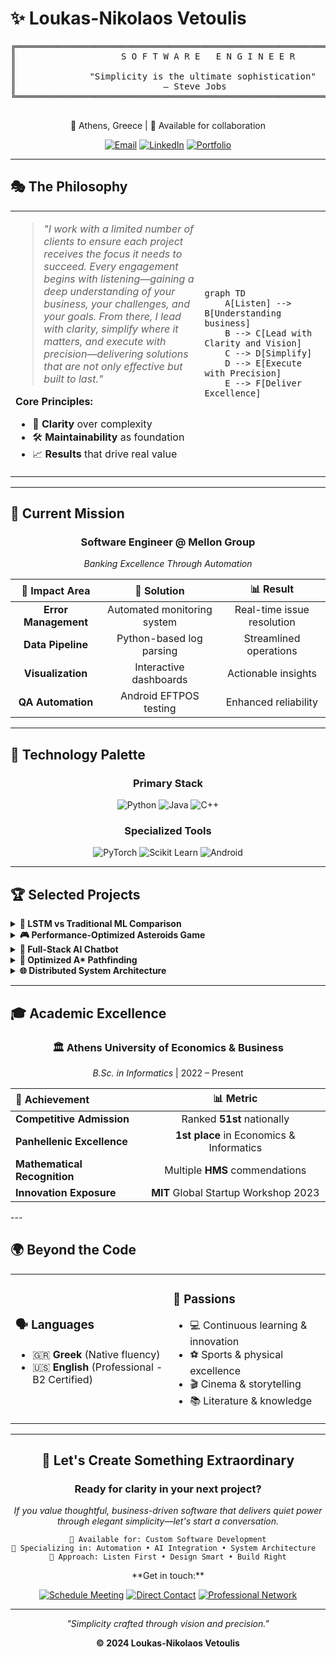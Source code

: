 # ✨ Loukas-Nikolaos Vetoulis

<div align="center">

<pre align="center">
╔═══════════════════════════════════════════════════════════════╗
║                    S O F T W A R E   E N G I N E E R          ║
║                                                               ║
║              "Simplicity is the ultimate sophistication"     ║
║                            — Steve Jobs                       ║
╚═══════════════════════════════════════════════════════════════╝

</pre>
📍 Athens, Greece | 🎯 Available for collaboration

[![Email](https://img.shields.io/badge/Email-D14836?style=for-the-badge&logo=gmail&logoColor=white)](mailto:loukasvetoulis@gmail.com)
[![LinkedIn](https://img.shields.io/badge/LinkedIn-0077B5?style=for-the-badge&logo=linkedin&logoColor=white)](https://www.linkedin.com/in/loukas-vetoulis)
[![Portfolio](https://img.shields.io/badge/Portfolio-FF5722?style=for-the-badge&logo=todoist&logoColor=white)](https://your-portfolio-url.com)

</div>

---

## 🎭 **The Philosophy**

<table>
<tr>
<td width="60%">

> *"I work with a limited number of clients to ensure each project receives the focus it needs to succeed. Every engagement begins with listening—gaining a deep understanding of your business, your challenges, and your goals. From there, I lead with clarity, simplify where it matters, and execute with precision—delivering solutions that are not only effective but built to last."*

**Core Principles:**
- 🎯 **Clarity** over complexity
- 🛠️ **Maintainability** as foundation
- 📈 **Results** that drive real value

</td>
<td width="40%">

```mermaid
graph TD
    A[Listen] --> B[Understanding business]
    B --> C[Lead with Clarity and Vision]
    C --> D[Simplify]
    D --> E[Execute with Precision]
    E --> F[Deliver Excellence]
```

</td>
</tr>
</table>

---

## 🚀 **Current Mission**

<div align="center">

### Software Engineer @ Mellon Group
*Banking Excellence Through Automation*

</div>

<div align="center">

| 🎯 **Impact Area** | 🔧 **Solution** | 📊 **Result** |
|:---:|:---:|:---:|
| **Error Management** | Automated monitoring system | Real-time issue resolution |
| **Data Pipeline** | Python-based log parsing | Streamlined operations |
| **Visualization** | Interactive dashboards | Actionable insights |
| **QA Automation** | Android EFTPOS testing | Enhanced reliability |
</div>

---

## 🎨 **Technology Palette**

<div align="center">

### **Primary Stack**
![Python](https://img.shields.io/badge/Python-FFD43B?style=for-the-badge&logo=python&logoColor=blue)
![Java](https://img.shields.io/badge/Java-ED8B00?style=for-the-badge&logo=openjdk&logoColor=white)
![C++](https://img.shields.io/badge/C%2B%2B-00599C?style=for-the-badge&logo=c%2B%2B&logoColor=white)


### **Specialized Tools**
![PyTorch](https://img.shields.io/badge/PyTorch-EE4C2C?style=for-the-badge&logo=pytorch&logoColor=white)
![Scikit Learn](https://img.shields.io/badge/scikit_learn-F7931E?style=for-the-badge&logo=scikit-learn&logoColor=white)
![Android](https://img.shields.io/badge/Android-3DDC84?style=for-the-badge&logo=android&logoColor=white)

</div>

---

## 🏆 **Selected Projects**

<details>
<summary><b>🧠 LSTM vs Traditional ML Comparison</b></summary>

```yaml
Project: LSTM-ML-Compare
Vision: Advanced neural network analysis
Impact: Breakthrough performance insights
Stack: Python | PyTorch | Scikit-learn
Link: https://github.com/loukas-vetoulis/LSTM-ML-Compare
```
**What makes it special:** Rigorous comparison methodology revealing when complex beats simple.
</details>

<details>
<summary><b>🎮 Performance-Optimized Asteroids Game</b></summary>

```yaml
Project: C-SGG-Asteroids-Arcade  
Vision: Silky-smooth 2D gaming experience
Impact: Zero-lag collision detection
Stack: C++ | SGG Graphics Engine
Link: https://github.com/loukas-vetoulis/C-SGG-Asteroids-Arcade
```
**What makes it special:** Every frame matters—optimized for pure performance.
</details>

<details>
<summary><b>🤖 Full-Stack AI Chatbot</b></summary>

```yaml
Project: AI Chatbot Integration
Vision: Seamless human-AI conversation
Impact: Natural language understanding
Stack: Python | OpenAI API | Full-Stack
Link: https://github.com/loukas-vetoulis/Ai-Chatbot
```
**What makes it special:** Bridge between human intent and machine capability.
</details>

<details>
<summary><b>🎯 Optimized A* Pathfinding</b></summary>

```yaml
Project: A* Algorithm Implementation
Vision: Intelligent navigation solution  
Impact: Optimal path discovery
Stack: Java | Algorithm Design
Link: https://github.com/loukas-vetoulis/AUEB-Ai-Project-Assigment
```
**What makes it special:** Mathematical elegance meets practical efficiency.
</details>

<details>
<summary><b>🌐 Distributed System Architecture</b></summary>

```yaml
Project: FreeFooders
Vision: Scalable distributed computing
Impact: High-availability system design
Stack: Java | Distributed Architecture
Link: https://github.com/loukas-vetoulis/FreeFooders
```
**What makes it special:** Built for scale, designed for resilience.
</details>

---

## 🎓 **Academic Excellence**

<div align="center">

### 🏛️ **Athens University of Economics & Business**
*B.Sc. in Informatics* | 2022 – Present

</div>

<div align="center">

| 🏅 **Achievement** | 📊 **Metric** |
|:---|:---:|
| **Competitive Admission** | Ranked **51st** nationally |
| **Panhellenic Excellence** | **1st place** in Economics & Informatics |
| **Mathematical Recognition** | Multiple **HMS** commendations |
| **Innovation Exposure** | **MIT** Global Startup Workshop 2023 |
</div>
---

## 🌍 **Beyond the Code**
<div align="center">
<table>
<tr>
<td width="50%">

### 🗣️ **Languages**
- 🇬🇷 **Greek** (Native fluency)
- 🇺🇸 **English** (Professional - B2 Certified)

</td>
<td width="50%">
</div>

### 🎯 **Passions**
- 💻 Continuous learning & innovation
- ⚽ Sports & physical excellence  
- 🎬 Cinema & storytelling
- 📚 Literature & knowledge

</td>
</tr>
</table>

---

## 🤝 **Let's Create Something Extraordinary**

<div align="center">

### Ready for clarity in your next project?

*If you value thoughtful, business-driven software that delivers quiet power through elegant simplicity—let's start a conversation.*
<div align="center">

```
🎯 Available for: Custom Software Development
🔧 Specializing in: Automation • AI Integration • System Architecture  
📅 Approach: Listen First • Design Smart • Build Right
```
</div>
**Get in touch:**

[![Schedule Meeting](https://img.shields.io/badge/Schedule_Meeting-4285F4?style=for-the-badge&logo=google-calendar&logoColor=white)](mailto:loukasvetoulis@gmail.com)
[![Direct Contact](https://img.shields.io/badge/Direct_Contact-EA4335?style=for-the-badge&logo=gmail&logoColor=white)](mailto:loukasvetoulis@gmail.com)
[![Professional Network](https://img.shields.io/badge/LinkedIn-0A66C2?style=for-the-badge&logo=linkedin&logoColor=white)](https://www.linkedin.com/in/loukas-vetoulis)

</div>

---

<div align="center">

*"Simplicity crafted through vision and precision."*

**© 2024 Loukas-Nikolaos Vetoulis** 

</div>
